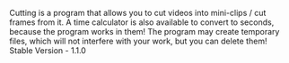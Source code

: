 Cutting is a program that allows you to cut videos into mini-clips / cut frames from it.
A time calculator is also available to convert to seconds, because the program works in them!
The program may create temporary files, which will not interfere with your work, but you can delete them!
Stable Version - 1.1.0
